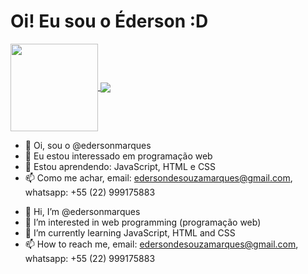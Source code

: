 <h1>Oi! Eu sou o Éderson :D</h1>

<p align="left">
    <a href="https://github.com/anuraghazra/github-readme-stats">
    <img
      align="center"
      height="140"
      src="https://github-readme-stats.vercel.app/api?username=edersonmarques&count_private=true&show_icons=true&custom_title=Github%20Status&hide=issues&theme=tokyonight"
    />
  </a>
  
  <a href="https://github.com/anuraghazra/github-readme-stats">
    <img
      align="center"
      src="https://github-readme-stats.vercel.app/api/top-langs/?username=edersonmarques&layout=compact&theme=tokyonight"
    />
  </a>

</p>




- 👋 Oi, sou o @edersonmarques
- 👀 Eu estou interessado em programação web
- 🌱 Estou aprendendo: JavaScript, HTML e CSS
- 📫 Como me achar, email: edersondesouzamarques@gmail.com, whatsapp: +55 (22) 999175883

<!---
edersonmarques/edersonmarques is a ✨ special ✨ repository because its `README.md` (this file) appears on your GitHub profile.
You can click the Preview link to take a look at your changes.
--->


- 👋 Hi, I’m @edersonmarques
- 👀 I’m interested in web programming (programação web)
- 🌱 I’m currently learning JavaScript, HTML and CSS
- 📫 How to reach me, email: edersondesouzamarques@gmail.com, whatsapp: +55 (22) 999175883





<!---
edersonmarques/edersonmarques is a ✨ special ✨ repository because its `README.md` (this file) appears on your GitHub profile.
You can click the Preview link to take a look at your changes.
--->
